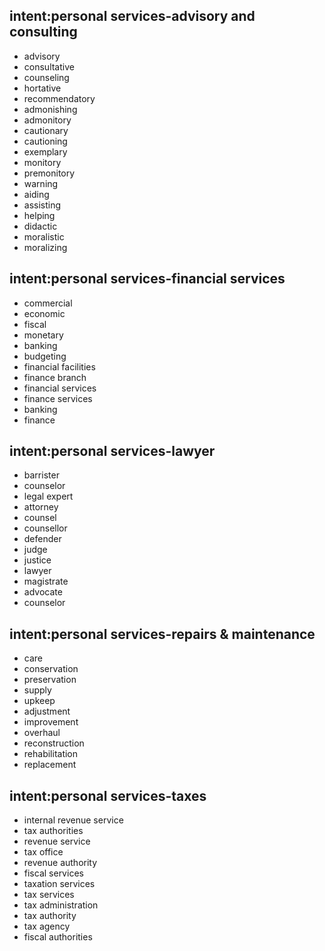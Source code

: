 ## intent:personal services-advisory and consulting
- advisory
- consultative
- counseling
- hortative
- recommendatory
- admonishing
- admonitory
- cautionary
- cautioning
- exemplary
- monitory
- premonitory
- warning
- aiding
- assisting
- helping
- didactic
- moralistic
- moralizing

## intent:personal services-financial services
- commercial
- economic
- fiscal
- monetary
- banking
- budgeting
- financial facilities
- finance branch
- financial services
- finance services
- banking
- finance

## intent:personal services-lawyer
- barrister
- counselor
- legal expert
- attorney
- counsel
- counsellor
- defender
- judge
- justice
- lawyer
- magistrate
- advocate
- counselor

## intent:personal services-repairs & maintenance
- care
- conservation
- preservation
- supply
- upkeep
- adjustment
- improvement
- overhaul
- reconstruction
- rehabilitation
- replacement

## intent:personal services-taxes	
- internal revenue service
- tax authorities
- revenue service
- tax office
- revenue authority
- fiscal services
- taxation services
- tax services
- tax administration
- tax authority
- tax agency
- fiscal authorities
